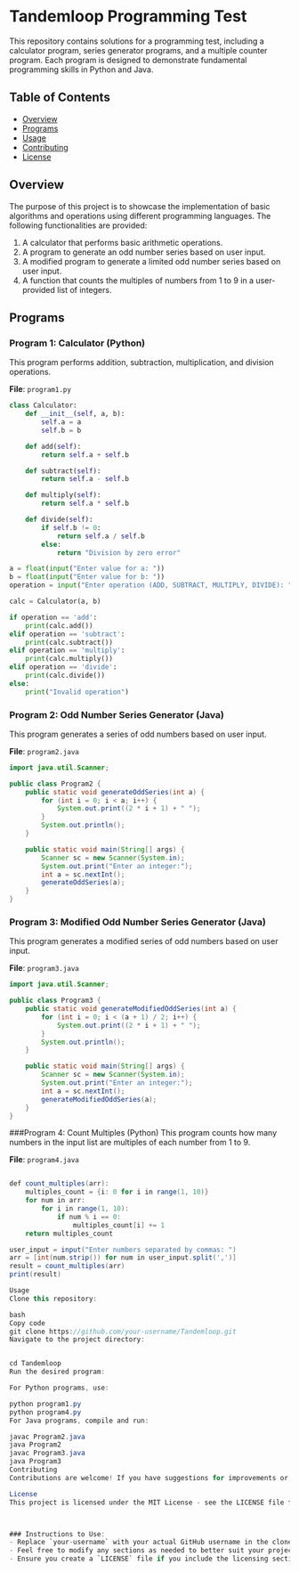 # Tandemloop Programming Test

This repository contains solutions for a programming test, including a calculator program, series generator programs, and a multiple counter program. Each program is designed to demonstrate fundamental programming skills in Python and Java.

## Table of Contents

- [Overview](#overview)
- [Programs](#programs)
- [Usage](#usage)
- [Contributing](#contributing)
- [License](#license)

## Overview

The purpose of this project is to showcase the implementation of basic algorithms and operations using different programming languages. The following functionalities are provided:

1. A calculator that performs basic arithmetic operations.
2. A program to generate an odd number series based on user input.
3. A modified program to generate a limited odd number series based on user input.
4. A function that counts the multiples of numbers from 1 to 9 in a user-provided list of integers.

## Programs

### Program 1: Calculator (Python)

This program performs addition, subtraction, multiplication, and division operations.

**File**: `program1.py`

```python
class Calculator:
    def __init__(self, a, b):
        self.a = a
        self.b = b

    def add(self):
        return self.a + self.b

    def subtract(self):
        return self.a - self.b

    def multiply(self):
        return self.a * self.b

    def divide(self):
        if self.b != 0:
            return self.a / self.b
        else:
            return "Division by zero error"

a = float(input("Enter value for a: "))
b = float(input("Enter value for b: "))
operation = input("Enter operation (ADD, SUBTRACT, MULTIPLY, DIVIDE): ").lower()

calc = Calculator(a, b)

if operation == 'add':
    print(calc.add())
elif operation == 'subtract':
    print(calc.subtract())
elif operation == 'multiply':
    print(calc.multiply())
elif operation == 'divide':
    print(calc.divide())
else:
    print("Invalid operation")
```

### Program 2: Odd Number Series Generator (Java)
This program generates a series of odd numbers based on user input.

**File**: `program2.java`


```java
import java.util.Scanner;

public class Program2 {
    public static void generateOddSeries(int a) {
        for (int i = 0; i < a; i++) {
            System.out.print((2 * i + 1) + " ");
        }
        System.out.println();
    }

    public static void main(String[] args) {
        Scanner sc = new Scanner(System.in);
        System.out.print("Enter an integer:");
        int a = sc.nextInt();
        generateOddSeries(a);
    }
}

```
### Program 3: Modified Odd Number Series Generator (Java)
This program generates a modified series of odd numbers based on user input.


**File**: `program3.java`

```java
import java.util.Scanner;

public class Program3 {
    public static void generateModifiedOddSeries(int a) {
        for (int i = 0; i < (a + 1) / 2; i++) {
            System.out.print((2 * i + 1) + " ");
        }
        System.out.println();
    }

    public static void main(String[] args) {
        Scanner sc = new Scanner(System.in);
        System.out.print("Enter an integer:");
        int a = sc.nextInt();
        generateModifiedOddSeries(a);
    }
}
```
###Program 4: Count Multiples (Python)
This program counts how many numbers in the input list are multiples of each number from 1 to 9.

**File**: `program4.java`

```java

def count_multiples(arr):
    multiples_count = {i: 0 for i in range(1, 10)}
    for num in arr:
        for i in range(1, 10):
            if num % i == 0:
                multiples_count[i] += 1
    return multiples_count

user_input = input("Enter numbers separated by commas: ")
arr = [int(num.strip()) for num in user_input.split(',')]
result = count_multiples(arr)
print(result)

Usage
Clone this repository:

bash
Copy code
git clone https://github.com/your-username/Tandemloop.git
Navigate to the project directory:


cd Tandemloop
Run the desired program:

For Python programs, use:

python program1.py
python program4.py
For Java programs, compile and run:

javac Program2.java
java Program2
javac Program3.java
java Program3
Contributing
Contributions are welcome! If you have suggestions for improvements or want to add new features, feel free to fork the repository and create a pull request.

License
This project is licensed under the MIT License - see the LICENSE file for details.



### Instructions to Use:
- Replace `your-username` with your actual GitHub username in the clone command.
- Feel free to modify any sections as needed to better suit your project specifics or add any other relevant information. 
- Ensure you create a `LICENSE` file if you include the licensing section. You can choose an appro
